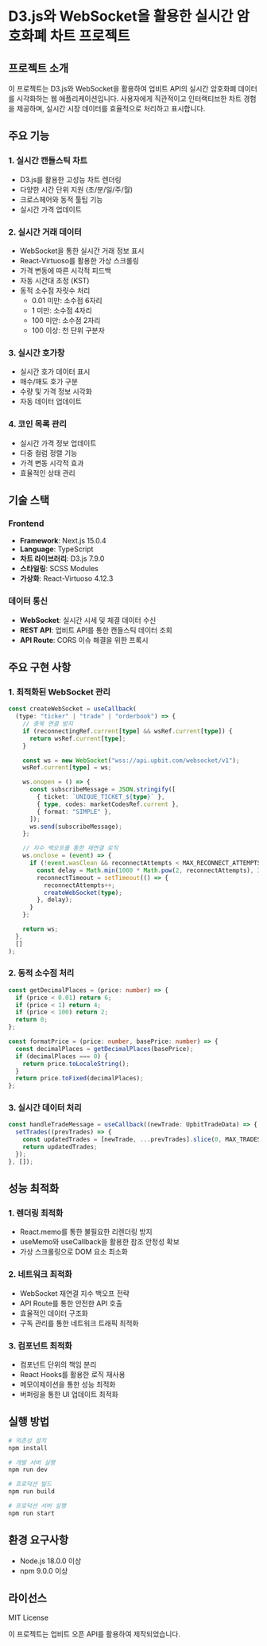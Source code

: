 # D3.js와 WebSocket을 활용한 실시간 암호화폐 차트 프로젝트

## 프로젝트 소개

이 프로젝트는 D3.js와 WebSocket을 활용하여 업비트 API의 실시간 암호화폐 데이터를 시각화하는 웹 애플리케이션입니다. 사용자에게 직관적이고 인터랙티브한 차트 경험을 제공하며, 실시간 시장 데이터를 효율적으로 처리하고 표시합니다.

## 주요 기능

### 1. 실시간 캔들스틱 차트

- D3.js를 활용한 고성능 차트 렌더링
- 다양한 시간 단위 지원 (초/분/일/주/월)
- 크로스헤어와 동적 툴팁 기능
- 실시간 가격 업데이트

### 2. 실시간 거래 데이터

- WebSocket을 통한 실시간 거래 정보 표시
- React-Virtuoso를 활용한 가상 스크롤링
- 가격 변동에 따른 시각적 피드백
- 자동 시간대 조정 (KST)
- 동적 소수점 자릿수 처리
  - 0.01 미만: 소수점 6자리
  - 1 미만: 소수점 4자리
  - 100 미만: 소수점 2자리
  - 100 이상: 천 단위 구분자

### 3. 실시간 호가창

- 실시간 호가 데이터 표시
- 매수/매도 호가 구분
- 수량 및 가격 정보 시각화
- 자동 데이터 업데이트

### 4. 코인 목록 관리

- 실시간 가격 정보 업데이트
- 다중 컬럼 정렬 기능
- 가격 변동 시각적 효과
- 효율적인 상태 관리

## 기술 스택

### Frontend

- **Framework**: Next.js 15.0.4
- **Language**: TypeScript
- **차트 라이브러리**: D3.js 7.9.0
- **스타일링**: SCSS Modules
- **가상화**: React-Virtuoso 4.12.3

### 데이터 통신

- **WebSocket**: 실시간 시세 및 체결 데이터 수신
- **REST API**: 업비트 API를 통한 캔들스틱 데이터 조회
- **API Route**: CORS 이슈 해결을 위한 프록시

## 주요 구현 사항

### 1. 최적화된 WebSocket 관리

```typescript
const createWebSocket = useCallback(
  (type: "ticker" | "trade" | "orderbook") => {
    // 중복 연결 방지
    if (reconnectingRef.current[type] && wsRef.current[type]) {
      return wsRef.current[type];
    }

    const ws = new WebSocket("wss://api.upbit.com/websocket/v1");
    wsRef.current[type] = ws;

    ws.onopen = () => {
      const subscribeMessage = JSON.stringify([
        { ticket: `UNIQUE_TICKET_${type}` },
        { type, codes: marketCodesRef.current },
        { format: "SIMPLE" },
      ]);
      ws.send(subscribeMessage);
    };

    // 지수 백오프를 통한 재연결 로직
    ws.onclose = (event) => {
      if (!event.wasClean && reconnectAttempts < MAX_RECONNECT_ATTEMPTS) {
        const delay = Math.min(1000 * Math.pow(2, reconnectAttempts), 30000);
        reconnectTimeout = setTimeout(() => {
          reconnectAttempts++;
          createWebSocket(type);
        }, delay);
      }
    };

    return ws;
  },
  []
);
```

### 2. 동적 소수점 처리

```typescript
const getDecimalPlaces = (price: number) => {
  if (price < 0.01) return 6;
  if (price < 1) return 4;
  if (price < 100) return 2;
  return 0;
};

const formatPrice = (price: number, basePrice: number) => {
  const decimalPlaces = getDecimalPlaces(basePrice);
  if (decimalPlaces === 0) {
    return price.toLocaleString();
  }
  return price.toFixed(decimalPlaces);
};
```

### 3. 실시간 데이터 처리

```typescript
const handleTradeMessage = useCallback((newTrade: UpbitTradeData) => {
  setTrades((prevTrades) => {
    const updatedTrades = [newTrade, ...prevTrades].slice(0, MAX_TRADES);
    return updatedTrades;
  });
}, []);
```

## 성능 최적화

### 1. 렌더링 최적화

- React.memo를 통한 불필요한 리렌더링 방지
- useMemo와 useCallback을 활용한 참조 안정성 확보
- 가상 스크롤링으로 DOM 요소 최소화

### 2. 네트워크 최적화

- WebSocket 재연결 지수 백오프 전략
- API Route를 통한 안전한 API 호출
- 효율적인 데이터 구조화
- 구독 관리를 통한 네트워크 트래픽 최적화

### 3. 컴포넌트 최적화

- 컴포넌트 단위의 책임 분리
- React Hooks를 활용한 로직 재사용
- 메모이제이션을 통한 성능 최적화
- 버퍼링을 통한 UI 업데이트 최적화

## 실행 방법

```bash
# 의존성 설치
npm install

# 개발 서버 실행
npm run dev

# 프로덕션 빌드
npm run build

# 프로덕션 서버 실행
npm run start
```

## 환경 요구사항

- Node.js 18.0.0 이상
- npm 9.0.0 이상

## 라이선스

MIT License

이 프로젝트는 업비트 오픈 API를 활용하여 제작되었습니다.
